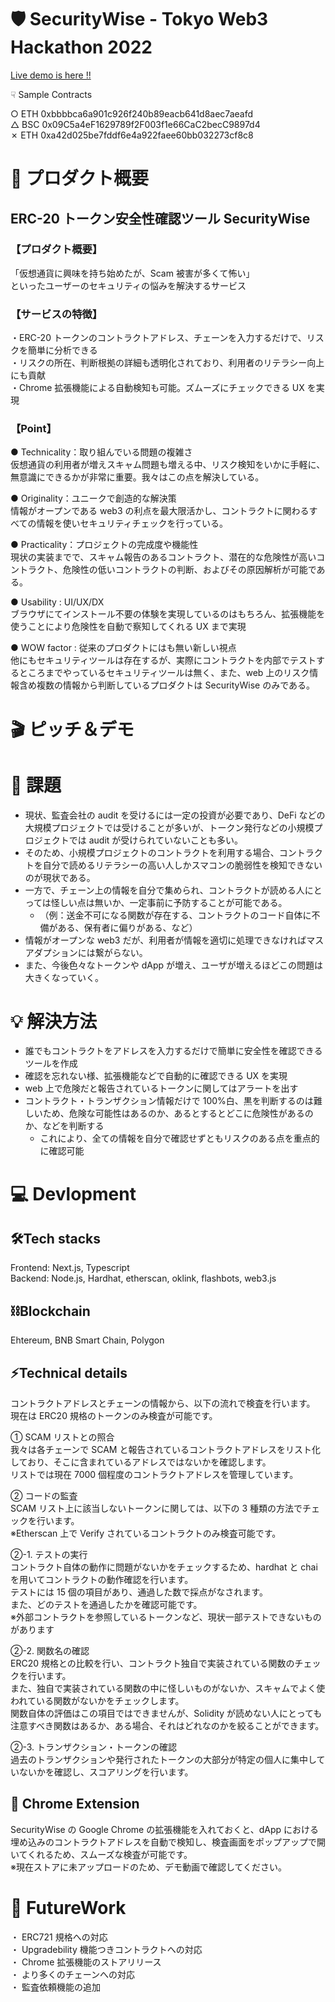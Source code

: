 # 🛡 SecurityWise - Tokyo Web3 Hackathon 2022

[Live demo is here !!](https://hackathon-akindo-security.vercel.app/)

☟ Sample Contracts

○ ETH 0xbbbbca6a901c926f240b89eacb641d8aec7aeafd  
△ BSC 0x09C5a4eF1629789f2F003f1e66CaC2becC9897d4  
✗ ETH 0xa42d025be7fddf6e4a922faee60bb032273cf8c8

# 🚀 プロダクト概要

## ERC-20 トークン安全性確認ツール SecurityWise

### 【プロダクト概要】

「仮想通貨に興味を持ち始めたが、Scam 被害が多くて怖い」  
といったユーザーのセキュリティの悩みを解決するサービス

### 【サービスの特徴】

・ERC-20 トークンのコントラクトアドレス、チェーンを入力するだけで、リスクを簡単に分析できる  
・リスクの所在、判断根拠の詳細も透明化されており、利用者のリテラシー向上にも貢献  
・Chrome 拡張機能による自動検知も可能。ズムーズにチェックできる UX を実現

### 【Point】

● Technicality：取り組んでいる問題の複雑さ  
仮想通貨の利用者が増えスキャム問題も増える中、リスク検知をいかに手軽に、無意識にできるかが非常に重要。我々はこの点を解決している。

● Originality：ユニークで創造的な解決策  
情報がオープンである web3 の利点を最大限活かし、コントラクトに関わるすべての情報を使いセキュリティチェックを行っている。

● Practicality：プロジェクトの完成度や機能性  
現状の実装までで、スキャム報告のあるコントラクト、潜在的な危険性が高いコントラクト、危険性の低いコントラクトの判断、およびその原因解析が可能である。

● Usability : UI/UX/DX  
ブラウザにてインストール不要の体験を実現しているのはもちろん、拡張機能を使うことにより危険性を自動で察知してくれる UX まで実現

● WOW factor : 従来のプロダクトにはも無い新しい視点  
他にもセキュリティツールは存在するが、実際にコントラクトを内部でテストするところまでやっているセキュリティツールは無く、また、web 上のリスク情報含め複数の情報から判断しているプロダクトは SecurityWise のみである。

# 🎬 ピッチ＆デモ

# 💬 課題

- 現状、監査会社の audit を受けるには一定の投資が必要であり、DeFi などの大規模プロジェクトでは受けることが多いが、トークン発行などの小規模プロジェクトでは audit が受けられていないことも多い。
- そのため、小規模プロジェクトのコントラクトを利用する場合、コントラクトを自分で読めるリテラシーの高い人しかスマコンの脆弱性を検知できないのが現状である。
- 一方で、チェーン上の情報を自分で集められ、コントラクトが読める人にとっては怪しい点は無いか、一定事前に予防することが可能である。
  - （例：送金不可になる関数が存在する、コントラクトのコード自体に不備がある、保有者に偏りがある、など）
- 情報がオープンな web3 だが、利用者が情報を適切に処理できなければマスアダプションには繋がらない。
- また、今後色々なトークンや dApp が増え、ユーザが増えるほどこの問題は大きくなっていく。

# 💡 解決方法

- 誰でもコントラクトをアドレスを入力するだけで簡単に安全性を確認できるツールを作成
- 確認を忘れない様、拡張機能などで自動的に確認できる UX を実現
- web 上で危険だと報告されているトークンに関してはアラートを出す
- コントラクト・トランザクション情報だけで 100%白、黒を判断するのは難しいため、危険な可能性はあるのか、あるとするとどこに危険性があるのか、などを判断する
  - これにより、全ての情報を自分で確認せずともリスクのある点を重点的に確認可能

# 💻 Devlopment

## 🛠Tech stacks

Frontend: Next.js, Typescript  
Backend: Node.js, Hardhat, etherscan, oklink, flashbots, web3.js

## ⛓Blockchain

Ehtereum, BNB Smart Chain, Polygon

## ⚡️Technical details

コントラクトアドレスとチェーンの情報から、以下の流れで検査を行います。  
現在は ERC20 規格のトークンのみ検査が可能です。

① SCAM リストとの照合  
我々は各チェーンで SCAM と報告されているコントラクトアドレスをリスト化しており、そこに含まれているアドレスではないかを確認します。  
リストでは現在 7000 個程度のコントラクトアドレスを管理しています。

② コードの監査  
SCAM リスト上に該当しないトークンに関しては、以下の 3 種類の方法でチェックを行います。  
※Etherscan 上で Verify されているコントラクトのみ検査可能です。

②-1. テストの実行  
コントラクト自体の動作に問題がないかをチェックするため、hardhat と chai を用いてコントラクトの動作確認を行います。  
テストには 15 個の項目があり、通過した数で採点がなされます。  
また、どのテストを通過したかを確認可能です。  
※外部コントラクトを参照しているトークンなど、現状一部テストできないものがあります

②-2. 関数名の確認  
ERC20 規格との比較を行い、コントラクト独自で実装されている関数のチェックを行います。  
また、独自で実装されている関数の中に怪しいものがないか、スキャムでよく使われている関数がないかをチェックします。  
関数自体の評価はこの項目ではできませんが、Solidity が読めない人にとっても注意すべき関数はあるか、ある場合、それはどれなのかを絞ることができます。

②-3. トランザクション・トークンの確認  
過去のトランザクションや発行されたトークンの大部分が特定の個人に集中していないかを確認し、スコアリングを行います。

## 🧩 Chrome Extension

SecurityWise の Google Chrome の拡張機能を入れておくと、dApp における埋め込みのコントラクトアドレスを自動で検知し、検査画面をポップアップで開いてくれるため、スムーズな検査が可能です。  
※現在ストアに未アップロードのため、デモ動画で確認してください。

# 🌈 FutureWork

・ ERC721 規格への対応  
・ Upgradebility 機能つきコントラクトへの対応  
・ Chrome 拡張機能のストアリリース  
・ より多くのチェーンへの対応  
・ 監査依頼機能の追加
